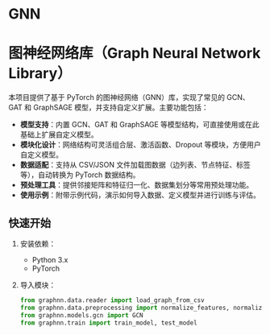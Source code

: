 # GNN
# 图神经网络库（Graph Neural Network Library）

本项目提供了基于 PyTorch 的图神经网络（GNN）库，实现了常见的 GCN、GAT 和 GraphSAGE 模型，并支持自定义扩展。主要功能包括：

- **模型支持**：内置 GCN、GAT 和 GraphSAGE 等模型结构，可直接使用或在此基础上扩展自定义模型。
- **模块化设计**：网络结构可灵活组合层、激活函数、Dropout 等模块，方便用户自定义模型。
- **数据适配**：支持从 CSV/JSON 文件加载图数据（边列表、节点特征、标签等），自动转换为 PyTorch 数据结构。
- **预处理工具**：提供邻接矩阵和特征归一化、数据集划分等常用预处理功能。
- **使用示例**：附带示例代码，演示如何导入数据、定义模型并进行训练与评估。

## 快速开始

1. 安装依赖：
   - Python 3.x
   - PyTorch

2. 导入模块：
   ```python
   from graphnn.data.reader import load_graph_from_csv
   from graphnn.data.preprocessing import normalize_features, normalize_adjacency, train_val_test_split
   from graphnn.models.gcn import GCN
   from graphnn.train import train_model, test_model
